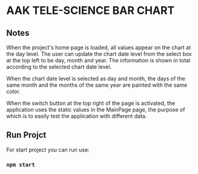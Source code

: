 # AAK TELE-SCIENCE BAR CHART

## Notes

When the project's home page is loaded, all values ​​appear on the chart at the day level. The user can update the chart date level from the select box at the top left to be day, month and year. The information is shown in total according to the selected chart date level.

When the chart date level is selected as day and month, the days of the same month and the months of the same year are painted with the same color.

When the switch button at the top right of the page is activated, the application uses the static values ​​in the MainPage page, the purpose of which is to easily test the application with different data.

## Run Projct
For start project you can run use:

### `npm start`
